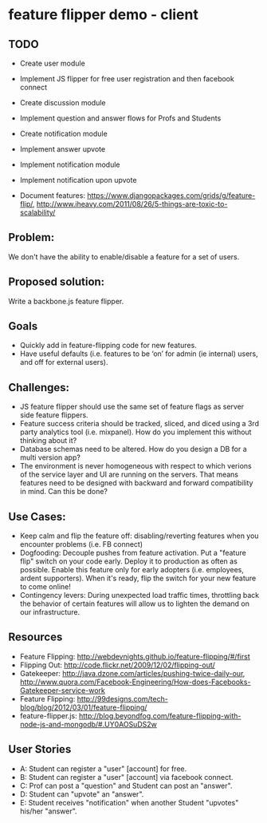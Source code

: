 # feature flipper demo - client

## TODO

* Create user module

* Implement JS flipper for free user registration and then facebook connect 
* Create discussion module
* Implement question and answer flows for Profs and Students
* Create notification module
* Implement answer upvote
* Implement notification module
* Implement notification upon upvote
* Document features: https://www.djangopackages.com/grids/g/feature-flip/, http://www.iheavy.com/2011/08/26/5-things-are-toxic-to-scalability/


## Problem:

We don't have the ability to enable/disable a feature for a set of users.

## Proposed solution:

Write a backbone.js feature flipper.

## Goals

* Quickly add in feature-flipping code for new features.
* Have useful defaults (i.e. features to be ‘on’ for admin (ie internal) users, and off for external users).

## Challenges:

* JS feature flipper should use the same set of feature flags as server side feature flippers.
* Feature success criteria should be tracked, sliced, and diced using a 3rd party analytics tool (i.e. mixpanel). How do you implement this without thinking about it?
* Database schemas need to be altered. How do you design a DB for a multi version app?
* The environment is never homogeneous with respect to which verions of the service layer and UI are running on the servers. That means features need to be designed with backward and forward compatibility in mind. Can this be done?

## Use Cases:

* Keep calm and flip the feature off: disabling/reverting features when you encounter problems (i.e. FB connect)
* Dogfooding: Decouple pushes from feature activation. Put a "feature flip" switch on your code early. Deploy it to production as often as possible. Enable this feature only for early adopters (i.e. employees, ardent supporters). When it's ready, flip the switch for your new feature to come online!
* Contingency levers: During unexpected load traffic times, throttling back the behavior of certain features will allow us to lighten the demand on our infrastructure.

## Resources

* Feature Flipping: http://webdevnights.github.io/feature-flipping/#/first
* Flipping Out: http://code.flickr.net/2009/12/02/flipping-out/
* Gatekeeper: http://java.dzone.com/articles/pushing-twice-daily-our, http://www.quora.com/Facebook-Engineering/How-does-Facebooks-Gatekeeper-service-work
* Feature Flipping: http://99designs.com/tech-blog/blog/2012/03/01/feature-flipping/
* feature-flipper.js: http://blog.beyondfog.com/feature-flipping-with-node-js-and-mongodb/#.UY0AOSuDS2w

## User Stories

* A: Student can register a "user" [account] for free.
* B: Student can register a "user" [account] via facebook connect.
* C: Prof can post a "question" and Student can post an "answer".
* D: Student can "upvote" an "answer".
* E: Student receives "notification" when another Student "upvotes" his/her "answer".